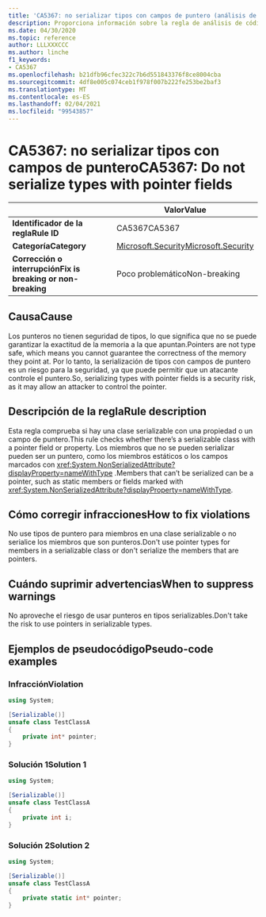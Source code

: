 ```yaml
---
title: 'CA5367: no serializar tipos con campos de puntero (análisis de código)'
description: Proporciona información sobre la regla de análisis de código CA5367, incluidas las causas, cómo corregir las infracciones y cuándo suprimirlas.
ms.date: 04/30/2020
ms.topic: reference
author: LLLXXXCCC
ms.author: linche
f1_keywords:
- CA5367
ms.openlocfilehash: b21dfb96cfec322c7b6d551843376f8ce8004cba
ms.sourcegitcommit: 4df8e005c074ceb1f978f007b222fe253be2baf3
ms.translationtype: MT
ms.contentlocale: es-ES
ms.lasthandoff: 02/04/2021
ms.locfileid: "99543857"
---
```

# <a name="ca5367-do-not-serialize-types-with-pointer-fields"></a><span data-ttu-id="a7f29-103">CA5367: no serializar tipos con campos de puntero</span><span class="sxs-lookup"><span data-stu-id="a7f29-103">CA5367: Do not serialize types with pointer fields</span></span>

| | <span data-ttu-id="a7f29-104">Valor</span><span class="sxs-lookup"><span data-stu-id="a7f29-104">Value</span></span> |
|-|-|
| <span data-ttu-id="a7f29-105">**Identificador de la regla**</span><span class="sxs-lookup"><span data-stu-id="a7f29-105">**Rule ID**</span></span> |<span data-ttu-id="a7f29-106">CA5367</span><span class="sxs-lookup"><span data-stu-id="a7f29-106">CA5367</span></span>|
| <span data-ttu-id="a7f29-107">**Categoría**</span><span class="sxs-lookup"><span data-stu-id="a7f29-107">**Category**</span></span> |[<span data-ttu-id="a7f29-108">Microsoft.Security</span><span class="sxs-lookup"><span data-stu-id="a7f29-108">Microsoft.Security</span></span>](security-warnings.md)|
| <span data-ttu-id="a7f29-109">**Corrección o interrupción**</span><span class="sxs-lookup"><span data-stu-id="a7f29-109">**Fix is breaking or non-breaking**</span></span> |<span data-ttu-id="a7f29-110">Poco problemático</span><span class="sxs-lookup"><span data-stu-id="a7f29-110">Non-breaking</span></span>|

## <a name="cause"></a><span data-ttu-id="a7f29-111">Causa</span><span class="sxs-lookup"><span data-stu-id="a7f29-111">Cause</span></span>

<span data-ttu-id="a7f29-112">Los punteros no tienen seguridad de tipos, lo que significa que no se puede garantizar la exactitud de la memoria a la que apuntan.</span><span class="sxs-lookup"><span data-stu-id="a7f29-112">Pointers are not type safe, which means you cannot guarantee the correctness of the memory they point at.</span></span> <span data-ttu-id="a7f29-113">Por lo tanto, la serialización de tipos con campos de puntero es un riesgo para la seguridad, ya que puede permitir que un atacante controle el puntero.</span><span class="sxs-lookup"><span data-stu-id="a7f29-113">So, serializing types with pointer fields is a security risk, as it may allow an attacker to control the pointer.</span></span>

## <a name="rule-description"></a><span data-ttu-id="a7f29-114">Descripción de la regla</span><span class="sxs-lookup"><span data-stu-id="a7f29-114">Rule description</span></span>

<span data-ttu-id="a7f29-115">Esta regla comprueba si hay una clase serializable con una propiedad o un campo de puntero.</span><span class="sxs-lookup"><span data-stu-id="a7f29-115">This rule checks whether there’s a serializable class with a pointer field or property.</span></span> <span data-ttu-id="a7f29-116">Los miembros que no se pueden serializar pueden ser un puntero, como los miembros estáticos o los campos marcados con <xref:System.NonSerializedAttribute?displayProperty=nameWithType> .</span><span class="sxs-lookup"><span data-stu-id="a7f29-116">Members that can’t be serialized can be a pointer, such as static members or fields marked with <xref:System.NonSerializedAttribute?displayProperty=nameWithType>.</span></span>

## <a name="how-to-fix-violations"></a><span data-ttu-id="a7f29-117">Cómo corregir infracciones</span><span class="sxs-lookup"><span data-stu-id="a7f29-117">How to fix violations</span></span>

<span data-ttu-id="a7f29-118">No use tipos de puntero para miembros en una clase serializable o no serialice los miembros que son punteros.</span><span class="sxs-lookup"><span data-stu-id="a7f29-118">Don't use pointer types for members in a serializable class or don't serialize the members that are pointers.</span></span>

## <a name="when-to-suppress-warnings"></a><span data-ttu-id="a7f29-119">Cuándo suprimir advertencias</span><span class="sxs-lookup"><span data-stu-id="a7f29-119">When to suppress warnings</span></span>

<span data-ttu-id="a7f29-120">No aproveche el riesgo de usar punteros en tipos serializables.</span><span class="sxs-lookup"><span data-stu-id="a7f29-120">Don't take the risk to use pointers in serializable types.</span></span>

## <a name="pseudo-code-examples"></a><span data-ttu-id="a7f29-121">Ejemplos de pseudocódigo</span><span class="sxs-lookup"><span data-stu-id="a7f29-121">Pseudo-code examples</span></span>

### <a name="violation"></a><span data-ttu-id="a7f29-122">Infracción</span><span class="sxs-lookup"><span data-stu-id="a7f29-122">Violation</span></span>

```csharp
using System;

[Serializable()]
unsafe class TestClassA
{
    private int* pointer;
}
```

### <a name="solution-1"></a><span data-ttu-id="a7f29-123">Solución 1</span><span class="sxs-lookup"><span data-stu-id="a7f29-123">Solution 1</span></span>

```csharp
using System;

[Serializable()]
unsafe class TestClassA
{
    private int i;
}
```

### <a name="solution-2"></a><span data-ttu-id="a7f29-124">Solución 2</span><span class="sxs-lookup"><span data-stu-id="a7f29-124">Solution 2</span></span>

```csharp
using System;

[Serializable()]
unsafe class TestClassA
{
    private static int* pointer;
}
```
